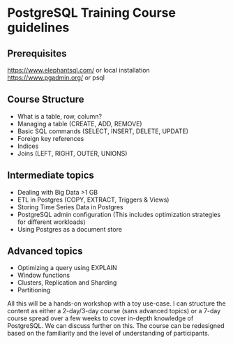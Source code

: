 # PostgreSQL Training Course guidelines

## Prerequisites
  https://www.elephantsql.com/ or local installation
  https://www.pgadmin.org/ or psql

## Course Structure
- What is a table, row, column?
- Managing a table (CREATE, ADD, REMOVE)
- Basic SQL commands (SELECT, INSERT, DELETE, UPDATE)
- Foreign key references
- Indices
- Joins (LEFT, RIGHT, OUTER, UNIONS)

## Intermediate topics
- Dealing with Big Data >1 GB
- ETL in Postgres (COPY, EXTRACT, Triggers & Views)
- Storing Time Series Data in Postgres
- PostgreSQL admin configuration (This includes optimization strategies for different workloads)
- Using Postgres as a document store

## Advanced topics
- Optimizing a query using EXPLAIN
- Window functions
- Clusters, Replication and Sharding
- Partitioning

All this will be a hands-on workshop with a toy use-case. I can structure the content as either a 2-day/3-day course (sans advanced topics) or a 7-day course spread over a few weeks to cover in-depth knowledge of PostgreSQL. We can discuss further on this. The course can be redesigned based on the familiarity and the level of understanding of participants.
